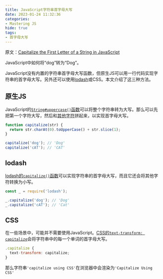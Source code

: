 ```yaml
---
title: JavaScript字符串首字母大写
date: 2023-01-24 11:32:36
categories:
- Mastering JS
hide: true
tags:
- 首字母大写
---
```


原文：[Capitalize the First Letter of a String in JavaScript](https://masteringjs.io/tutorials/fundamentals/capitalize)

JavaScript中如何将“dog”转为“Dog”。

<!-- more -->

JavaScript没有内置的字符串首字母大写函数，但原生JS可以用一行代码实现字符串的首字母大写。另外还可以使用[lodash](https://www.npmjs.com/package/lodash.capitalize)或CSS。本文介绍了这三种方法。

## 原生JS

JavaScript的[`String#uppercase()`函数](https://developer.mozilla.org/en-US/docs/Web/JavaScript/Reference/Global_Objects/String/toUpperCase)可以将整个字符串转为大写。那么可以先把第一个字符大写，然后和[其他字符](https://masteringjs.io/tutorials/fundamentals/substring)拼起来，以实现首字母大写。

```javascript
function capitalize(str) {
  return str.charAt(0).toUpperCase() + str.slice(1);
}

capitalize('dog'); // 'Dog'
capitalize('cAT'); // 'CAT'
```

## lodash

[lodash的`capitalize()`函数](https://lodash.com/docs#capitalize)可以实现字符串的首字母大写，而且它还会将其他字符转换为小写。

```javascript
const _ = require('lodash');

_.capitalize('dog'); // 'Dog'
_.capitalize('cAT'); // 'Cat'
```

## CSS

在一些场景中，可能并不需要使用JavaScript。[CSS的`text-transform: capitalize`](https://css-tricks.com/almanac/properties/t/text-transform/#article-header-id-0)会将字符串中的每一个单词的首字母大写。

```javascript
.capitalize {
  text-transform: capitalize;
}
```

那么字符串`'capitalize using CSS'`在浏览器中会渲染为`'Capitalize Using CSS'`
